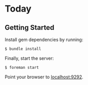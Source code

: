 # Today

## Getting Started

Install gem dependencies by running:

    $ bundle install

Finally, start the server:

    $ foreman start

Point your browser to [localhost:9292](http://localhost:9292).
